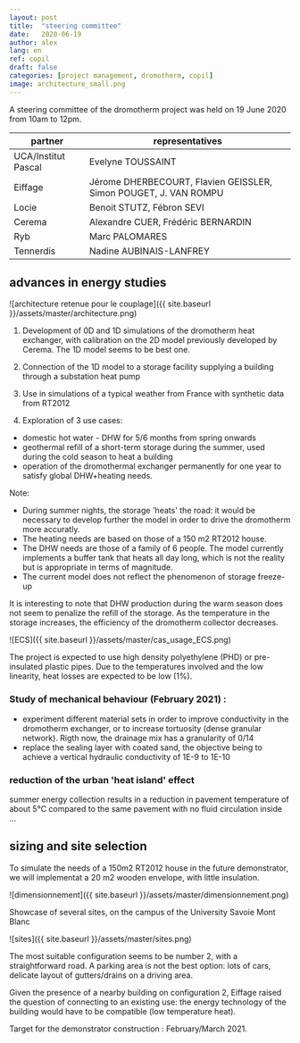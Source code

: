 ```yaml
---
layout: post
title:  "steering committee"
date:   2020-06-19
author: alex
lang: en
ref: copil
draft: false
categories: [project management, dromotherm, copil]
image: architecture_small.png
---
```

A steering committee of the dromotherm project was held on 19 June 2020 from 10am to 12pm. 

partner | representatives
--|--
UCA/Institut Pascal | Evelyne TOUSSAINT
Eiffage | Jérome DHERBECOURT, Flavien GEISSLER, Simon POUGET,  J. VAN ROMPU
Locie | Benoit STUTZ, Fébron SEVI
Cerema | Alexandre CUER, Frédéric BERNARDIN
Ryb | Marc PALOMARES
Tennerdis | Nadine AUBINAIS-LANFREY

## advances in energy studies

![architecture retenue pour le couplage]({{ site.baseurl }}/assets/master/architecture.png)

1) Development of 0D and 1D simulations of the dromotherm heat exchanger, with calibration on the 2D model previously developed by Cerema. The 1D model seems to be best one.

2) Connection of the 1D model to a storage facility supplying a building through a substation heat pump

3) Use in simulations of a typical weather from France with synthetic data from RT2012

4) Exploration of 3 use cases: 
- domestic hot water - DHW for 5/6 months from spring onwards
- geothermal refill of a short-term storage during the summer, used during the cold season to heat a building
- operation of the dromothermal exchanger permanently for one year to satisfy global DHW+heating needs.

Note:
- During summer nights, the storage 'heats' the road: it would be necessary to develop further the model in order to drive the dromotherm more accuratly. 
- The heating needs are based on those of a 150 m2 RT2012 house.
- The DHW needs are those of a family of 6 people. The model currently implements a buffer tank that heats all day long, which is not the reality but is appropriate in terms of magnitude.
- The current model does not reflect the phenomenon of storage freeze-up

It is interesting to note that DHW production during the warm season does not seem to penalize the refill of the storage. As the temperature in the storage increases, the efficiency of the dromotherm collector decreases.

![ECS]({{ site.baseurl }}/assets/master/cas_usage_ECS.png)

The project is expected to use high density polyethylene (PHD) or pre-insulated plastic pipes. Due to the temperatures involved and the low linearity, heat losses are expected to be low (1%).

### Study of mechanical behaviour (February 2021) : 
- experiment different material sets in order to improve conductivity in the dromotherm exchanger, or to increase tortuosity (dense granular network). Rigth now, the drainage mix has a granularity of 0/14
- replace the sealing layer with coated sand, the objective being to achieve a vertical hydraulic conductivity of 1E-9 to 1E-10

### reduction of the urban 'heat island' effect
summer energy collection results in a reduction in pavement temperature of about 5°C compared to the same pavement with no fluid circulation inside ...


## sizing and site selection
To simulate the needs of a 150m2 RT2012 house in the future demonstrator, we will implementat a 20 m2 wooden envelope, with little insulation.

![dimensionnement]({{ site.baseurl }}/assets/master/dimensionnement.png)

Showcase of several sites, on the campus of the University Savoie Mont Blanc

![sites]({{ site.baseurl }}/assets/master/sites.png)

The most suitable configuration seems to be number 2, with a straightforward road.
A parking area is not the best option: lots of cars, delicate layout of gutters/drains on a driving area.

Given the presence of a nearby building on configuration 2, Eiffage raised the question of connecting to an existing use: the energy technology of the building would have to be compatible (low temperature heat).

Target for the demonstrator construction : February/March 2021.
